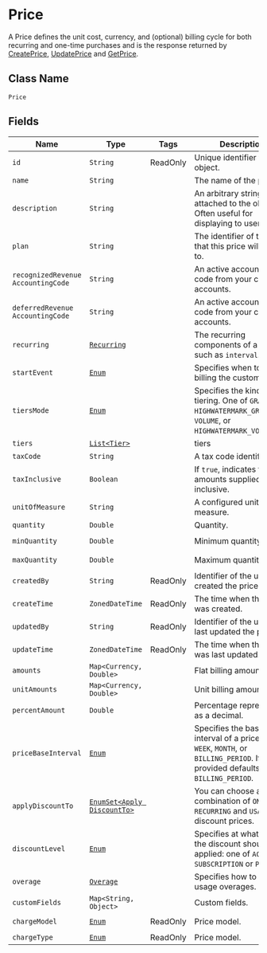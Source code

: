 # Price

A Price defines the unit cost, currency, and (optional) billing cycle for both recurring and one-time purchases and is the response returned by [CreatePrice](/doc/price-api.md#create-price), [UpdatePrice](/doc/price-api.md#update-price) and [GetPrice](/doc/price-api.md#get-price).

## Class Name

`Price`

## Fields

| Name | Type | Tags | Description | Getter |
|  --- | --- | --- | --- | --- |
| `id` | `String` | ReadOnly | Unique identifier for the object. | `String getId()` |
| `name` | `String` |  | The name of the price. | `String getName()` |
| `description` | `String` |  | An arbitrary string attached to the object. Often useful for displaying to users. | `String getDescription()` |
| `plan` | `String` |  | The identifier of the plan that this price will belong to. | `String getPlan()` |
| `recognizedRevenue AccountingCode` | `String` |  | An active accounting code from your chart of accounts. | `String getRecognizedRevenue AccountingCode()` |
| `deferredRevenue AccountingCode` | `String` |  | An active accounting code from your chart of accounts. | `String getDeferredRevenue AccountingCode()` |
| `recurring` | [`Recurring`](/doc/models/recurring.md) |  | The recurring components of a price such as `interval`. | `Recurring getRecurring()` |
| `startEvent` | [`Enum`](/doc/models/start-event.md) |  | Specifies when to start billing the customer. | `String getStartEvent()` |
| `tiersMode` | [`Enum`](/doc/models/tiers-mode.md) |  | Specifies the kind of tiering. One of `GRADUATED`, `HIGHWATERMARK_GRADUATED`, `VOLUME`, or `HIGHWATERMARK_VOLUME`. | `String getTiersMode()` |
| `tiers` | [`List<Tier>`](/doc/models/tier.md) |  | tiers | `String getTiers()` |
| `taxCode` | `String` |  | A tax code identifier. | `String getTaxCode()` |
| `taxInclusive` | `Boolean` |  | If `true`, indicates that the amounts supplied are tax inclusive. | `String getTaxInclusive()` |
| `unitOfMeasure` | `String` |  | A configured unit of measure. | `String getUnitOfMeasure()` |
| `quantity` | `Double` |  | Quantity. |  `Double getQuantity()` |
| `minQuantity` | `Double` |  | Minimum quantity. |  `Double getMinQuantity()` |
| `maxQuantity` | `Double` |  | Maximum quantity. | `Double getMaxQuantity()` |
| `createdBy`| `String` | ReadOnly | Identifier of the user who created the price. |  `String getCreatedBy()` |
| `createTime`| `ZonedDateTime` | ReadOnly | The time when the price was created. | `ZonedDateTime getCreateTime()` |
| `updatedBy`| `String` | ReadOnly | Identifier of the user who last updated the price. | `String getUpdatedBy()` |
| `updateTime`| `ZonedDateTime` | ReadOnly | The time when the price was last updated. | `ZonedDateTime getUpdateTime()` |
| `amounts` | `Map<Currency, Double>` |  | Flat billing amounts. | `Map<Currency, Double> getAmounts()` |
| `unitAmounts` | `Map<Currency, Double>` |  | Unit billing amounts. | `Map<Currency, Double> getAmounts()` |
| `percentAmount` | `Double` |  | Percentage represented as a decimal. | `Double getPercentAmount()` |
| `priceBaseInterval` | [`Enum`](/doc/models/price-base-interval.md) |  | Specifies the base interval of a price. One of `WEEK`, `MONTH`, or `BILLING_PERIOD`. If not provided defaults to `BILLING_PERIOD`. | `String getPriceBaseInterval()`
| `applyDiscountTo` | [`EnumSet<Apply DiscountTo>`](/doc/models/apply-discount-to.md) |  | You can choose any combination of `ONE_TIME` `RECURRING` and `USAGE` for discount prices. | `String getApplyDiscountTo()` |
| `discountLevel` | [`Enum`](/doc/models/discount-level.md) |  | Specifies at what level the discount should be applied: one of `ACCOUNT`, `SUBSCRIPTION` or `PLAN`. | `String getDiscountLevel()` |
| `overage` | [`Overage`](/doc/models/overage.md) |  | Specifies how to handle usage overages. | `Overage getOverage()` |
| `customFields` | `Map<String, Object>` |  | Custom fields. | `Map<String, Object> getCustomFields()`|
| `chargeModel` | [`Enum`](/doc/models/charge-model.md) | ReadOnly | Price model. | `String getChargeModel()` |
| `chargeType` | [`Enum`](/doc/models/charge-type.md) | ReadOnly | Price model. | `String getChargeType()` |

